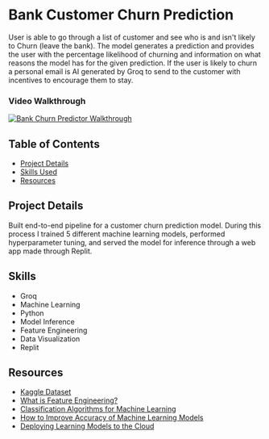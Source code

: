 # Bank Customer Churn Prediction

User is able to go through a list of customer and see who is and isn't likely to Churn (leave the bank). The model generates a prediction and provides the user with the percentage likelihood of churning and information on what reasons the model has for the given prediction. If the user is likely to churn a personal email is AI generated by Groq to send to the customer with incentives to encourage them to stay.

### Video Walkthrough
[![Bank Churn Predictor Walkthrough](https://img.youtube.com/vi/x6-FIHExGAk/0.jpg)](https://www.youtube.com/watch?v=x6-FIHExGAk)

## Table of Contents
- [Project Details](#project-details)
- [Skills Used](#skills)
- [Resources](#resources)
  
## Project Details
Built end-to-end pipeline for a customer churn prediction model. During this process I trained 5 different machine learning models, performed hyperparameter tuning, and served the model for inference through a web app made through Replit.

## Skills
- Groq
- Machine Learning
- Python
- Model Inference
- Feature Engineering
- Data Visualization
- Replit

## Resources
- [Kaggle Dataset](https://www.kaggle.com/datasets/mathchi/churn-for-bank-customers)
- [What is Feature Engineering?](https://www.geeksforgeeks.org/what-is-feature-engineering/)
- [Classification Algorithms for Machine Learning](https://builtin.com/data-science/supervised-machine-learning-classification)
- [How to Improve Accuracy of Machine Learning Models](https://www.analyticsvidhya.com/blog/2015/12/improve-machine-learning-results/)
- [Deploying Learning Models to the Cloud](https://towardsdatascience.com/simple-way-to-deploy-machine-learning-models-to-cloud-fd58b771fdcf)

